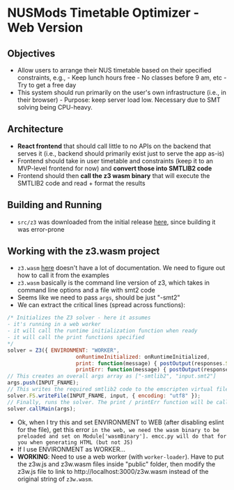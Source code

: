 # NUSMods Timetable Optimizer - Web Version

## Objectives
- Allow users to arrange their NUS timetable based on their specified constraints, e.g.,
      - Keep lunch hours free
      - No classes before 9 am, etc
      - Try to get a free day
- This system should run primarily on the user's own infrastructure (i.e., in their browser) 
      - Purpose: keep server load low. Necessary due to SMT solving being CPU-heavy.

## Architecture
- **React frontend** that should call little to no APIs on the backend that serves it (i.e., backend should primarily exist just to serve the app as-is)
- Frontend should take in user timetable and constraints (keep it to an MVP-level frontend for now) and **convert those into SMTLIB2 code**
- Frontend should then **call the z3 wasm binary** that will execute the SMTLIB2 code and read + format the results


## Building and Running
- `src/z3` was downloaded from the initial release [here](https://github.com/cpitclaudel/z3.wasm/releases), since building it was error-prone

## Working with the z3.wasm project
- `z3.wasm` [here](https://github.com/cpitclaudel/z3.wasm) doesn't have a lot of documentation. We need to figure out how to call it from the examples
- `z3.wasm` basically is the command line version of z3, which takes in command line options and a file with smt2 code
- Seems like we need to pass `args`, should  be just "-smt2"
- We can extract the critical lines (spread across functions):

```javascript
/* Initializes the Z3 solver - here it assumes 
- it's running in a web worker
- it will call the runtime initialization function when ready 
- it will call the print functions specified
*/
solver = Z3({ ENVIRONMENT: "WORKER",
                      onRuntimeInitialized: onRuntimeInitialized,
                      print: function(message) { postOutput(responses.STDOUT, message); },
                      printErr: function(message) { postOutput(responses.STDERR, message); } });
// This creates an overall args array as ["-smtlib2", "input.smt2"]
args.push(INPUT_FNAME);
// This writes the required smtlib2 code to the emscripten virtual filesystem
solver.FS.writeFile(INPUT_FNAME, input, { encoding: "utf8" });
// Finally, runs the solver. The print / printErr function will be called as required
solver.callMain(args);
```

- Ok, when I try this and set ENVIRONMENT to WEB (after disabling eslint for the file), get this error `in the web, we need the wasm binary to be preloaded and set on Module['wasmBinary']. emcc.py will do that for you when generating HTML (but not JS)`
- If I use ENVIRONMENT as WORKER... 
- **WORKING**: Need to use a web worker (with `worker-loader`). Have to put the z3w.js and z3w.wasm files inside "public" folder, then modify the z3w.js file to link to http://localhost:3000/z3w.wasm instead of the original string of `z3w.wasm`.
